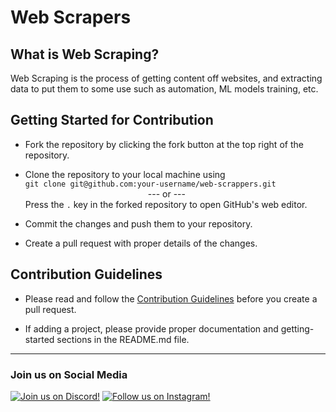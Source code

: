 # Web Scrapers

## What is Web Scraping?

Web Scraping is the process of getting content off websites, and extracting data to put them to some use such as automation, ML models training, etc.

## Getting Started for Contribution

- Fork the repository by clicking the fork button at the top right of the repository.

- Clone the repository to your local machine using  
`git clone git@github.com:your-username/web-scrappers.git`  
              --- or ---  
Press the ```.``` key in the forked repository to open GitHub's web editor.

- Commit the changes and push them to your repository.

- Create a pull request with proper details of the changes.

## Contribution Guidelines

- Please read and follow the [Contribution Guidelines](CONTRIBUTING.md) before you create a pull request.

- If adding a project, please provide proper documentation and getting-started sections in the README.md file.

---

### Join us on Social Media

[![Join us on Discord!](https://i.ibb.co/YyRbY2Y/discord-label.png)](https://discord.gg/44g53ckhEh) [![Follow us on Instagram!](https://i.ibb.co/PhNR5X9/instagram-label.png)](https://www.instagram.com/innovationcenter.gitam)
